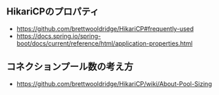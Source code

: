 ## HikariCPのプロパティ
* https://github.com/brettwooldridge/HikariCP#frequently-used
* https://docs.spring.io/spring-boot/docs/current/reference/html/application-properties.html

## コネクションプール数の考え方
* https://github.com/brettwooldridge/HikariCP/wiki/About-Pool-Sizing
